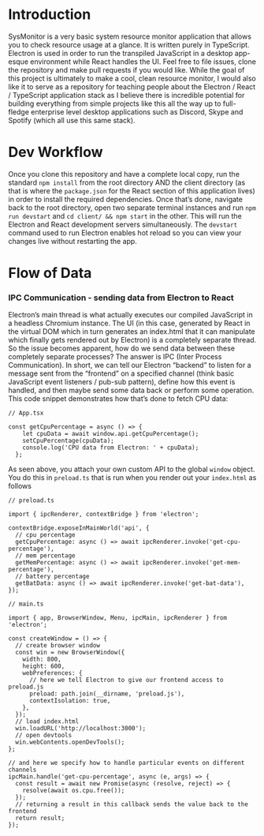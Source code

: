 # Introduction

SysMonitor is a very basic system resource monitor application that allows you to check resource usage at a glance. It is written purely in TypeScript. Electron is used in order to run the transpiled JavaScript in a desktop app-esque environment while React handles the UI. Feel free to file issues, clone the repository and make pull requests if you would like. While the goal of this project is ultimately to make a cool, clean resource monitor, I would also like it to serve as a repository for teaching people about the Electron / React / TypeScript application stack as I believe there is incredible potential for building everything from simple projects like this all the way up to full-fledge enterprise level desktop applications such as Discord, Skype and Spotify (which all use this same stack).

# Dev Workflow

Once you clone this repository and have a complete local copy, run the standard `npm install` from the root directory AND the client directory (as that is where the `package.json` for the React section of this application lives) in order to install the required dependencies. Once that’s done, navigate back to the root directory, open two separate terminal instances and run `npm run devstart` and `cd client/ && npm start` in the other. This will run the Electron and React development servers simultaneously. The `devstart` command used to run Electron enables hot reload so you can view your changes live without restarting the app.

# Flow of Data

### IPC Communication - sending data from Electron to React

Electron’s main thread is what actually executes our compiled JavaScript in a headless Chromium instance. The UI (in this case, generated by React in the virtual DOM which in turn generates an index.html that it can manipulate which finally gets rendered out by Electron) is a completely separate thread. So the issue becomes apparent, how do we send data between these completely separate processes? The answer is IPC (Inter Process Communication). In short, we can tell our Electron “backend” to listen for a message sent from the “frontend” on a specified channel (think basic JavaScript event listeners / pub-sub pattern), define how this event is handled, and then maybe send some data back or perform some operation. This code snippet demonstrates how that’s done to fetch CPU data:

```tsx
// App.tsx

const getCpuPercentage = async () => {
    let cpuData = await window.api.getCpuPercentage();
    setCpuPercentage(cpuData);
    console.log('CPU data from Electron: ' + cpuData);
  };
```

As seen above, you attach your own custom API to the global `window` object. You do this in `preload.ts` that is run when you render out your `index.html` as follows

```tsx
// preload.ts

import { ipcRenderer, contextBridge } from 'electron';

contextBridge.exposeInMainWorld('api', {
  // cpu percentage
  getCpuPercentage: async () => await ipcRenderer.invoke('get-cpu-percentage'),
  // mem percentage
  getMemPercentage: async () => await ipcRenderer.invoke('get-mem-percentage'),
  // battery percentage
  getBatData: async () => await ipcRenderer.invoke('get-bat-data'),
});
```

```tsx
// main.ts

import { app, BrowserWindow, Menu, ipcMain, ipcRenderer } from 'electron';

const createWindow = () => {
  // create browser window
  const win = new BrowserWindow({
    width: 800,
    height: 600,
    webPreferences: {
      // here we tell Electron to give our frontend access to preload.js
      preload: path.join(__dirname, 'preload.js'),
      contextIsolation: true,
    },
  });
  // load index.html
  win.loadURL('http://localhost:3000');
  // open devtools
  win.webContents.openDevTools();
};

// and here we specify how to handle particular events on different channels
ipcMain.handle('get-cpu-percentage', async (e, args) => {
  const result = await new Promise(async (resolve, reject) => {
    resolve(await os.cpu.free());
  });
  // returning a result in this callback sends the value back to the frontend 
  return result;
});
```
